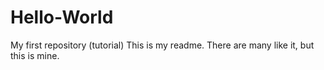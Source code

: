 # Hello-World
My first repository (tutorial)
This is my readme. There are many like it, but this is mine.
